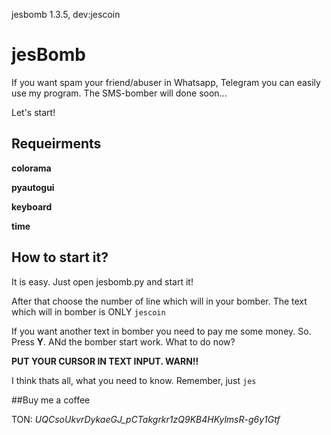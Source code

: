 
jesbomb 1.3.5, dev:jescoin
# jesBomb
If you want spam your friend/abuser in Whatsapp, Telegram you can easily use my program. The SMS-bomber will done soon... 

Let's start!

## Requeirments

**colorama**

**pyautogui**

**keyboard**

**time**

## How to start it?

It is easy. Just open jesbomb.py and start it! 

After that choose the number of line which will in your bomber. The text which will in bomber is ONLY `jescoin` 

If you want another text in bomber you need to pay me some money. So. Press **Y**. ANd the bomber start work. What to do now?

**PUT YOUR CURSOR IN TEXT INPUT. WARN!!**

I think thats all, what you need to know. Remember, just `jes`

##Buy me a coffee

TON: _UQCsoUkvrDykaeGJ_pCTakgrkr1zQ9KB4HKylmsR-g6y1Gtf_
